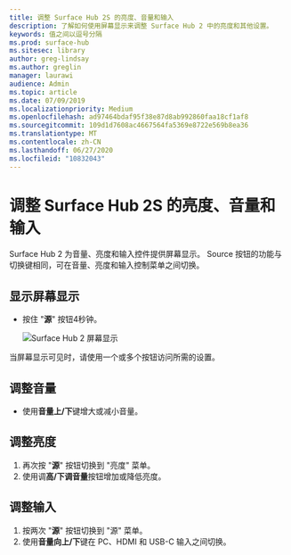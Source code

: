 ```yaml
---
title: 调整 Surface Hub 2S 的亮度、音量和输入
description: 了解如何使用屏幕显示来调整 Surface Hub 2 中的亮度和其他设置。
keywords: 值之间以逗号分隔
ms.prod: surface-hub
ms.sitesec: library
author: greg-lindsay
ms.author: greglin
manager: laurawi
audience: Admin
ms.topic: article
ms.date: 07/09/2019
ms.localizationpriority: Medium
ms.openlocfilehash: ad97464bdaf95f38e87d8ab992860faa18cf1af8
ms.sourcegitcommit: 109d1d7608ac4667564fa5369e8722e569b8ea36
ms.translationtype: MT
ms.contentlocale: zh-CN
ms.lasthandoff: 06/27/2020
ms.locfileid: "10832043"
---
```

# 调整 Surface Hub 2S 的亮度、音量和输入

Surface Hub 2 为音量、亮度和输入控件提供屏幕显示。 Source 按钮的功能与切换键相同，可在音量、亮度和输入控制菜单之间切换。

##  <a name="to-show-the-on-screen-display"></a>显示屏幕显示

- 按住 "**源**" 按钮4秒钟。

  ![Surface Hub 2 屏幕显示](images/sh2-onscreen-display.png)<br>

 当屏幕显示可见时，请使用一个或多个按钮访问所需的设置。
 
##  <a name="to-adjust-volume"></a>调整音量

- 使用**音量上/下**键增大或减小音量。

##  <a name="to-adjust-brightness"></a>调整亮度

1. 再次按 "**源**" 按钮切换到 "亮度" 菜单。
2. 使用调**高/下调音量**按钮增加或降低亮度。

##  <a name="to-adjust-input"></a>调整输入

1. 按两次 "**源**" 按钮切换到 "源" 菜单。
2. 使用**音量向上/下**键在 PC、HDMI 和 USB-C 输入之间切换。
